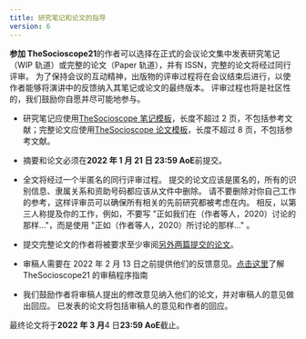 ```yaml
---
title: 研究笔记和论文的指导
version: 6
---
```


**参加 TheSocioscope21**的作者可以选择在正式的会议论文集中发表研究笔记（WIP 轨道）或完整的论文（Paper 轨道），并有 ISSN，完整的论文将经过同行评审。 为了保持会议的互动精神，出版物的评审过程将在会议结束后进行，以使作者能够将演讲中的反馈纳入其笔记或论文的最终版本。 评审过程也将是社区性的，我们鼓励你自愿并尽可能地参与。

- 研究笔记应使用[TheSocioscope 笔记模板](/conference/TheSocioscope_Research_Note_Template.docx)，长度不超过 2 页，不包括参考文献；完整论文应使用[TheSocioscope 论文模板](/conference/TheSocioscope21_Full_Paper_Template.docx)，长度不超过 8 页，不包括参考文献。

- 摘要和论文必须在**2022 年 1 月 21 日 23:59 AoE**前提交。

- 全文将经过一个半匿名的同行评审过程。 提交的论文应该是匿名的，所有的识别信息、隶属关系和资助号码都应该从文件中删除。 请不要删除对你自己工作的参考，这样评审员可以确保所有相关的先前研究都被考虑在内。 相反，以第三人称提及你的工作，例如，不要写 "正如我们在（作者等人，2020）讨论的那样..."，而是使用 "正如（作者等人，2020）所讨论的那样..." 。

- 提交完整论文的作者将被要求至少审阅[另外两篇提交的论文](/conference/review_guidance)。

- 审稿人需要在 2022 年 2 月 13 日之前提供他们的反馈意见。[点击这里](/conference/review_guidance)了解 TheSocioscope21 的审稿程序指南

- 我们鼓励作者将审稿人提出的修改意见纳入他们的论文，并对审稿人的意见做出回应。 已发表的论文将包括审稿人的意见和作者的回应。

<!-- -->

最终论文将于**2022 年 3 月**4 日**23:59 AoE**截止。
